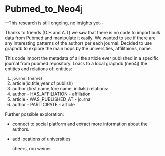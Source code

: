 # Pubmed_to_Neo4j

--This research is still ongoing, no insights yet--

Thanks to friends (O.H and A.T) we saw that there is no code to import bulk data from Pubmed and manipulate it easily.
We wanted to see if there are any interesting patterns of the authors per each journal.
Decided to use graphdb to explore the main hops by the universities, affilitaions, name.

This code import the metadata of all the article ever published in a specific journal from pubmed repository.
Loads to a local graphdb (neo4j) the entities and relations of:
entities:
  1. journal (name)
  2. article(id,title,year of publish)
  3. author (first name,fore name, initials)
relations:
  1. author - HAS_AFFILIATION - affiliation
  2. article - WAS_PUBLISHED_AT - journal
  3. author - PARTICIPATE - article
  
Further possible exploration:
- connect to social platform and extract more information about the authors.
- add locations of universities

  cheers,
  ron weiner
